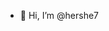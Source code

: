- 👋 Hi, I’m @hershe7

<!---
hershe7/hershe7 is a ✨ special ✨ repository because its `README.md` (this file) appears on your GitHub profile.
You can click the Preview link to take a look at your changes.
--->
